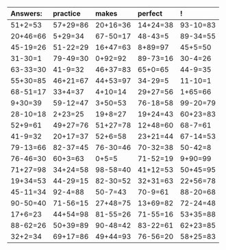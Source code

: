 | Answers: | practice | makes | perfect | ! |
| :--- | :--- | :--- | :--- | :--- |
| 51+2=53 | 57+29=86 | 20+16=36 | 14+24=38 | 93-10=83 | 
| 20+46=66 | 5+29=34 | 67-50=17 | 48-43=5 | 89-34=55 | 
| 45-19=26 | 51-22=29 | 16+47=63 | 8+89=97 | 45+5=50 | 
| 31-30=1 | 79-49=30 | 0+92=92 | 89-73=16 | 30-4=26 | 
| 63-33=30 | 41-9=32 | 46+37=83 | 65+0=65 | 44-9=35 | 
| 55+30=85 | 46+21=67 | 44+53=97 | 34-29=5 | 11-10=1 | 
| 68-51=17 | 33+4=37 | 4+10=14 | 29+27=56 | 1+65=66 | 
| 9+30=39 | 59-12=47 | 3+50=53 | 76-18=58 | 99-20=79 | 
| 28-10=18 | 2+23=25 | 19+8=27 | 19+24=43 | 60+23=83 | 
| 52+9=61 | 49+27=76 | 51+27=78 | 12+48=60 | 68-7=61 | 
| 41-9=32 | 20+17=37 | 52+6=58 | 23+21=44 | 67-14=53 | 
| 79-13=66 | 82-37=45 | 76-30=46 | 70-32=38 | 50-42=8 | 
| 76-46=30 | 60+3=63 | 0+5=5 | 71-52=19 | 9+90=99 | 
| 71+27=98 | 34+24=58 | 98-58=40 | 41+12=53 | 50+45=95 | 
| 19+34=53 | 44-29=15 | 82-30=52 | 32+31=63 | 22+56=78 | 
| 45-11=34 | 92-4=88 | 50-7=43 | 70-9=61 | 88-20=68 | 
| 90-50=40 | 71-56=15 | 27+48=75 | 13+69=82 | 72-24=48 | 
| 17+6=23 | 44+54=98 | 81-55=26 | 71-55=16 | 53+35=88 | 
| 88-62=26 | 50+39=89 | 90-48=42 | 83-22=61 | 62+23=85 | 
| 32+2=34 | 69+17=86 | 49+44=93 | 76-56=20 | 58+25=83 | 
